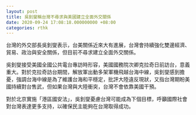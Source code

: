 ```yaml
---
layout: post
title: 吳釗燮稱台灣不尋求與美國建立全面外交關係
date: 2020-09-24 17:08:18.000000000 +08:00
categories: rthk
---
```


台灣的外交部長吳釗燮表示，台美關係近來大有進展，台灣會持續強化雙邊經濟、貿易、政治與安全關係，但目前不尋求建立全面外交關係。

吳釗燮接受美國全國公共電台專訪時形容，美國國務院次卿克拉奇日前訪台，意義重大。對於克拉奇訪台期間，解放軍出動多架軍機飛越台海中線，吳釗燮感到擔憂，強調台海中線是為了維護台海和平穩定，批評大陸違反現狀，又指台灣期盼美國持續對台售武，但如果台灣與大陸衝突，台灣不會依靠美國干預。

對於北京實施「港區國安法」，吳釗燮憂慮台灣可能成為下個目標，呼籲國際社會對台灣表達更多支持，以確保民主能夠在台灣取得成功。

